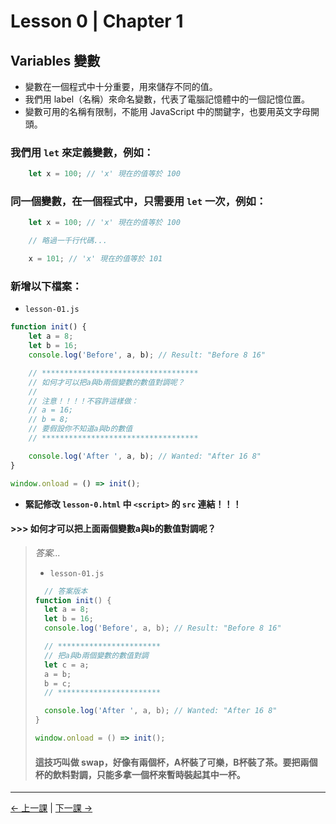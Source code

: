 # Lesson 0 | Chapter 1

## Variables 變數
- 變數在一個程式中十分重要，用來儲存不同的值。
- 我們用 label（名稱）來命名變數，代表了電腦記憶體中的一個記憶位置。
- 變數可用的名稱有限制，不能用 JavaScript 中的關鍵字，也要用英文字母開頭。

### 我們用 `let` 來定義變數，例如：
```javascript
	let x = 100; // 'x' 現在的值等於 100
```

### 同一個變數，在一個程式中，只需要用 `let` 一次，例如：
```javascript
	let x = 100; // 'x' 現在的值等於 100

	// 略過一千行代碼...

	x = 101; // 'x' 現在的值等於 101
```

### 新增以下檔案：
- `lesson-01.js`
```javascript
function init() {
	let a = 8;
	let b = 16;
	console.log('Before', a, b); // Result: "Before 8 16"

	// ***********************************
	// 如何才可以把a與b兩個變數的數值對調呢？
	//
	// 注意！！！！不容許這樣做：
	// a = 16;
	// b = 8;
	// 要假設你不知道a與b的數值
	// ***********************************

	console.log('After ', a, b); // Wanted: "After 16 8"
}

window.onload = () => init();
```
- **緊記修改 `lesson-0.html` 中 `<script>` 的 `src` 連結！！！**

#### >>> 如何才可以把上面兩個變數a與b的數值對調呢？
> _答案..._
> - `lesson-01.js`
> ```javascript
>	// 答案版本
> function init() {
> 	let a = 8;
> 	let b = 16;
> 	console.log('Before', a, b); // Result: "Before 8 16"
> 
> 	// ***********************
> 	// 把a與b兩個變數的數值對調
> 	let c = a;
> 	a = b;
> 	b = c;
> 	// ***********************
> 
> 	console.log('After ', a, b); // Wanted: "After 16 8"
> }
> 
> window.onload = () => init();
> ```
> #### 這技巧叫做 swap，好像有兩個杯，A杯裝了可樂，B杯裝了茶。要把兩個杯的飲料對調，只能多拿一個杯來暫時裝起其中一杯。

---

[← 上一課](README.md) | [下一課 →](lesson-02.md)
